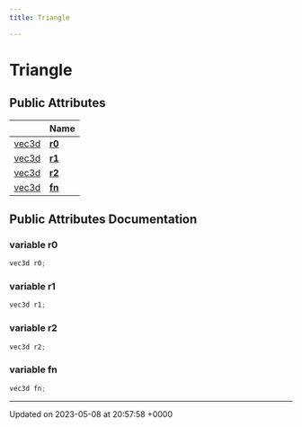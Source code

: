 ```yaml
---
title: Triangle

---
```


# Triangle





## Public Attributes

|                | Name           |
| -------------- | -------------- |
| [vec3d](../Classes/classvec3d.md) | **[r0](../Classes/structTriangle.md#variable-r0)**  |
| [vec3d](../Classes/classvec3d.md) | **[r1](../Classes/structTriangle.md#variable-r1)**  |
| [vec3d](../Classes/classvec3d.md) | **[r2](../Classes/structTriangle.md#variable-r2)**  |
| [vec3d](../Classes/classvec3d.md) | **[fn](../Classes/structTriangle.md#variable-fn)**  |

## Public Attributes Documentation

### variable r0

```cpp
vec3d r0;
```


### variable r1

```cpp
vec3d r1;
```


### variable r2

```cpp
vec3d r2;
```


### variable fn

```cpp
vec3d fn;
```


-------------------------------

Updated on 2023-05-08 at 20:57:58 +0000